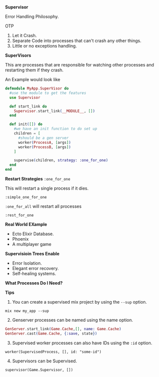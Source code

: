 **Supervisor**

Error Handling Philosophy.

OTP
1. Let it Crash.
2. Separate Code into processes that can't crash any other things.
3. Little or no exceptions handling.


**SuperVisors**

This are processes that are responsible for watching other processes and restarting them if they crash.

An Example would look like

```Elixir
defmodule MyApp.SuperVisor do
  #use the module to get the features
  use Supervisor

  def start_link do
    Supervisor.start_link(__MODULE__, [])
  end

  def init([]) do
    #we have an init function to do set up
    children = [
      #should be a gen server
      worker(ProcessA, [args])
      worker(ProcessB, [args])
    ]

    supervise(children, strategy: :one_for_one)
  end
end
```

**Restart Strategies**
`:one_for_one`

This will restart a single process if it dies.

`:simple_one_for_one`

`:one_for_all`
will restart all processes

`:rest_for_one`


**Real World EXample**

- Ecto Elixir Database.
- Phoenix
- A multiplayer game

**Supervisioin Trees Enable**

- Error Isolation.
- Elegant error recovery.
- Self-healing systems.

**What Processes Do I Need?**

**Tips**

1. You can create a supervised mix project by using the `--sup` option.

`mix new my_app --sup`

2. Genserver processes can be named using the name option.

```Elixir
GenServer.start_link(Game.Cache,[], name: Game.Cache)
GenServer.cast(Game.Cache, {:save, state})
```

3. Supervised worker processes can also have IDs using the `:id` option.

`worker(SupervisedProcess, [], id: "some-id")`

4. Supervisors can be Supervised.

`supervisor(Game.Supervisor, [])`
